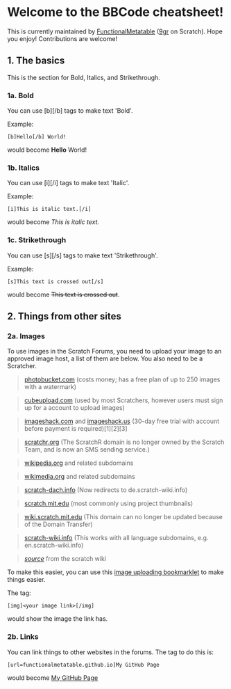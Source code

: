 # Welcome to the BBCode cheatsheet!
This is currently maintained by [FunctionalMetatable](//github.com/FunctionalMetatable) ([9gr](//scratch.mit.edu/users/9gr) on Scratch). Hope you enjoy!
Contributions are welcome!

## 1. The basics
This is the section for Bold, Italics, and Strikethrough.

### 1a. Bold
You can use [b][/b] tags to make text 'Bold'.

Example:
```
[b]Hello[/b] World!
```
would become **Hello** World!

### 1b. Italics
You can use [i][/i] tags to make text 'Italic'.

Example:
```
[i]This is italic text.[/i]
```
would become _This is italic text._

### 1c. Strikethrough

You can use [s][/s] tags to make text 'Strikethrough'.

Example:
```
[s]This text is crossed out[/s]
```
would become ~~This text is crossed out~~.

## 2. Things from other sites

### 2a. Images
To use images in the Scratch Forums, you need to upload your image to an approved image host, a list of them are below. You also need to be a Scratcher.

> [photobucket.com](//photobucket.com) (costs money; has a free plan of up to 250 images with a watermark)

> [cubeupload.com](//cubeupload.com) (used by most Scratchers, however users must sign up for a account to upload images)

> [imageshack.com](//imageshack.com) and [imageshack.us](//imageshack.us) (30-day free trial with account before payment is required)[1][2][3]

> [scratchr.org](//scratchr.org) (The ScratchR domain is no longer owned by the Scratch Team, and is now an SMS sending service.)

> [wikipedia.org](//wikipedia.org) and related subdomains

> [wikimedia.org](//wikimedia.org) and related subdomains

> [scratch-dach.info](//scratch-dach.info) (Now redirects to de.scratch-wiki.info)

> [scratch.mit.edu](//scratch.mit.edu) (most commonly using project thumbnails)

> [wiki.scratch.mit.edu](//wiki.scratch.mit.edu) (This domain can no longer be updated because of the Domain Transfer)

> [scratch-wiki.info](//scratch-wiki.info) (This works with all language subdomains, e.g. en.scratch-wiki.info)

> [_source_](https://en.scratch-wiki.info/wiki/Image_Hosting) from the scratch wiki

To make this easier, you can use this [image uploading bookmarklet](//functionalmetatable.github.io/random/forums-image-uploader) to make things easier.

The tag:

```
[img]<your image link>[/img]
```
would show the image the link has.

### 2b. Links
You can link things to other websites in the forums. The tag to do this is:

```
[url=functionalmetatable.github.io]My GitHub Page
```
would become [My GitHub Page](//functionalmetatable.github.io)

##
